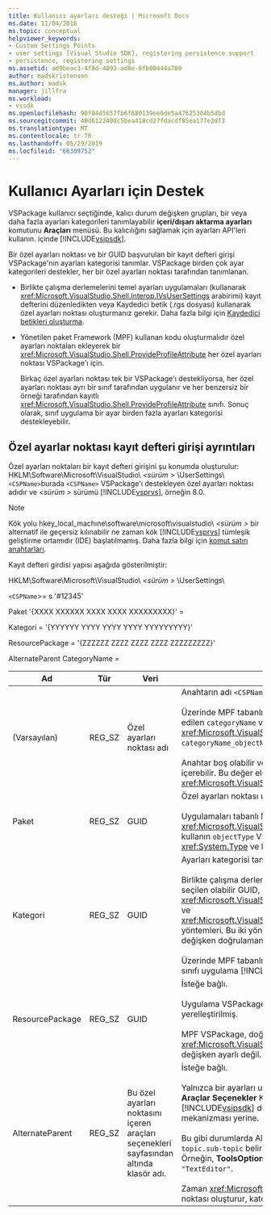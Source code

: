 ```yaml
---
title: Kullanıcı ayarları desteği | Microsoft Docs
ms.date: 11/04/2016
ms.topic: conceptual
helpviewer_keywords:
- Custom Settings Points
- user settings [Visual Studio SDK], registering persistence support
- persistence, registering settings
ms.assetid: ad9beac3-4f8d-4093-ad0e-6fb00444a709
author: madskristensen
ms.author: madsk
manager: jillfra
ms.workload:
- vssdk
ms.openlocfilehash: 90f04d5657fb6f680139ee6de5a47625304b5dbd
ms.sourcegitcommit: 40d612240dc5bea418cd27fdacdf85ea177e2df3
ms.translationtype: MT
ms.contentlocale: tr-TR
ms.lasthandoff: 05/29/2019
ms.locfileid: "66309752"
---
```

# <a name="support-for-user-settings"></a>Kullanıcı Ayarları için Destek
VSPackage kullanıcı seçtiğinde, kalıcı durum değişken grupları, bir veya daha fazla ayarları kategorileri tanımlayabilir **içeri/dışarı aktarma ayarları** komutunu **Araçları** menüsü. Bu kalıcılığını sağlamak için ayarları API'leri kullanın. içinde [!INCLUDE[vsipsdk](../../extensibility/includes/vsipsdk_md.md)].

 Bir özel ayarları noktası ve bir GUID başvurulan bir kayıt defteri girişi VSPackage'nın ayarları kategorisi tanımlar. VSPackage birden çok ayar kategorileri destekler, her bir özel ayarları noktası tarafından tanımlanan.

- Birlikte çalışma derlemelerini temel ayarları uygulamaları (kullanarak <xref:Microsoft.VisualStudio.Shell.Interop.IVsUserSettings> arabirimi) kayıt defterini düzenledikten veya Kaydedici betik (.rgs dosyası) kullanarak özel ayarları noktası oluşturmanız gerekir. Daha fazla bilgi için [Kaydedici betikleri oluşturma](/cpp/atl/creating-registrar-scripts).

- Yönetilen paket Framework (MPF) kullanan kodu oluşturmalıdır özel ayarları noktaları ekleyerek bir <xref:Microsoft.VisualStudio.Shell.ProvideProfileAttribute> her özel ayarları noktası VSPackage'ı için.

     Birkaç özel ayarları noktası tek bir VSPackage'ı destekliyorsa, her özel ayarları noktası ayrı bir sınıf tarafından uygulanır ve her benzersiz bir örneği tarafından kayıtlı <xref:Microsoft.VisualStudio.Shell.ProvideProfileAttribute> sınıfı. Sonuç olarak, sınıf uygulama bir ayar birden fazla ayarları kategorisi destekleyebilir.

## <a name="custom-settings-point-registry-entry-details"></a>Özel ayarlar noktası kayıt defteri girişi ayrıntıları
 Özel ayarları noktaları bir kayıt defteri girişini şu konumda oluşturulur: HKLM\Software\Microsoft\VisualStudio\\ *\<sürüm >* \UserSettings\\`<CSPName>`burada `<CSPName>` VSPackage'ı destekleyen özel ayarları noktası adıdır ve  *\<sürüm >* sürümü [!INCLUDE[vsprvs](../../code-quality/includes/vsprvs_md.md)], örneğin 8.0.

> [!NOTE]
> Kök yolu hkey_local_machıne\software\microsoft\visualstudio\\ *\<sürüm >* bir alternatif ile geçersiz kılınabilir ne zaman kök [!INCLUDE[vsprvs](../../code-quality/includes/vsprvs_md.md)] tümleşik geliştirme ortamıdır (IDE) başlatılmamış. Daha fazla bilgi için [komut satırı anahtarları](../../extensibility/command-line-switches-visual-studio-sdk.md).

 Kayıt defteri girdisi yapısı aşağıda gösterilmiştir:

 HKLM\Software\Microsoft\VisualStudio\\ *\<sürüm >* \UserSettings\

 `<CSPName`>= s '#12345'

 Paket '{XXXX XXXXXX XXXX XXXX XXXXXXXXX}' =

 Kategori = '{YYYYYY YYYY YYYY YYYY YYYYYYYYY}'

 ResourcePackage = '{ZZZZZZ ZZZZ ZZZZ ZZZZ ZZZZZZZZZ}'

 AlternateParent CategoryName =

| Ad | Tür | Veri | Açıklama |
|-----------------|--------| - | - |
| (Varsayılan) | REG_SZ | Özel ayarları noktası adı | Anahtarın adı `<CSPName`>, özel ayarları noktası yerelleştirilmemiş adıdır.<br /><br /> Üzerinde MPF tabanlı uygulamalar için anahtarın adını birleştirerek elde edilen `categoryName` ve `objectName` bağımsız değişkenleri <xref:Microsoft.VisualStudio.Shell.ProvideProfileAttribute> oluşturucuya `categoryName_objectName`.<br /><br /> Anahtar boş olabilir veya bir uydu DLL yerelleştirilmiş dizeye başvuru kimliği içerebilir. Bu değer elde edilir `objectNameResourceID` bağımsız değişkeni <xref:Microsoft.VisualStudio.Shell.ProvideProfileAttribute> Oluşturucusu. |
| Paket | REG_SZ | GUID | Özel ayarları noktası uygulayan VSPackage GUİD'si.<br /><br /> Uygulamaları tabanlı MPF kullanarak <xref:Microsoft.VisualStudio.Shell.ProvideProfileAttribute> sınıfı, oluşturucunun kullanın `objectType` VSPackage'nın içeren bağımsız değişken <xref:System.Type> ve bu değeri elde etmek için yansıma. |
| Kategori | REG_SZ | GUID | Ayarları kategorisi tanımlayan GUID.<br /><br /> Birlikte çalışma derlemelerini tabanlı uygulamalar için bu değer bir rasgele seçilen olabilir GUID, hangi [!INCLUDE[vsprvs](../../code-quality/includes/vsprvs_md.md)] IDE geçtiği <xref:Microsoft.VisualStudio.Shell.Interop.IVsUserSettings.ExportSettings%2A> ve <xref:Microsoft.VisualStudio.Shell.Interop.IVsUserSettings.ImportSettings%2A> yöntemleri. Bu iki yöntemden birini tüm uygulamaları kendi bir GUID bağımsız değişken doğrulamanız gerekir.<br /><br /> Üzerinde MPF tabanlı uygulamalar için bu GUID ile alınan <xref:System.Type> sınıfı uygulama [!INCLUDE[vsprvs](../../code-quality/includes/vsprvs_md.md)] ayarları mekanizması. |
| ResourcePackage | REG_SZ | GUID | İsteğe bağlı.<br /><br /> Uygulama VSPackage bunları sağlamazsa, uydu DLL içeren yolu dizeleri yerelleştirilmiş.<br /><br /> MPF VSPackage, doğru kaynak almak için yansıtma kullanır böylece <xref:Microsoft.VisualStudio.Shell.ProvideProfileAttribute> sınıfı, bu bağımsız değişken ayarlı değil. |
| AlternateParent | REG_SZ | Bu özel ayarları noktasını içeren araçları seçenekleri sayfasından altında klasör adı. | İsteğe bağlı.<br /><br /> Yalnızca bir ayarları uygulaması destekliyorsa, bu değeri ayarlamanız gerekir **Araçlar Seçenekler** Kalıcılık mekanizması olarak kullanan sayfaları [!INCLUDE[vsipsdk](../../extensibility/includes/vsipsdk_md.md)] durumunu kaydetmek için Otomasyon modelindeki mekanizması yerine.<br /><br /> Bu gibi durumlarda AlternateParent anahtar değer `topic` bölümünü `topic.sub-topic` belirli tanımlamak için kullanılan dize **ToolsOptions** sayfası. Örneğin, **ToolsOptions** sayfa `"TextEditor.Basic"` AlternateParent değer `"TextEditor"`.<br /><br /> Zaman <xref:Microsoft.VisualStudio.Shell.ProvideProfileAttribute> özel ayarları noktası oluşturur, kategori adı ile aynıdır. |
